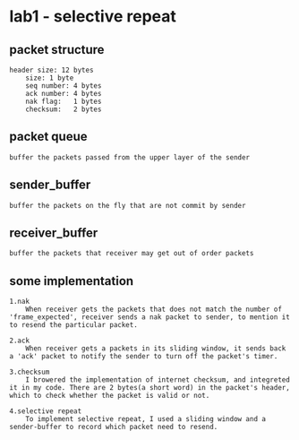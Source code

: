 # lab1 - selective repeat

## packet structure 
    header size: 12 bytes
        size: 1 byte
        seq number: 4 bytes
        ack number: 4 bytes
        nak flag:   1 bytes
        checksum:   2 bytes
## packet queue
    buffer the packets passed from the upper layer of the sender
## sender_buffer
    buffer the packets on the fly that are not commit by sender
## receiver_buffer
    buffer the packets that receiver may get out of order packets
## some implementation
    1.nak
        When receiver gets the packets that does not match the number of 'frame_expected', receiver sends a nak packet to sender, to mention it to resend the particular packet.

    2.ack
        When receiver gets a packets in its sliding window, it sends back a 'ack' packet to notify the sender to turn off the packet's timer.

    3.checksum
        I browered the implementation of internet checksum, and integreted it in my code. There are 2 bytes(a short word) in the packet's header, which to check whether the packet is valid or not.

    4.selective repeat
        To implement selective repeat, I used a sliding window and a sender-buffer to record which packet need to resend.